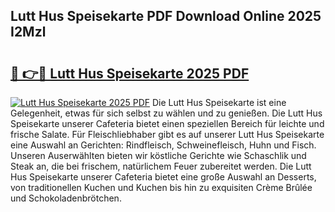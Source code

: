 ## Lutt Hus Speisekarte PDF Download Online 2025 I2Mzl

# <h2><a href="http://gccdez.nevu.top/?p=Lutt+Hus+Speisekarte">🔗 👉🔴 Lutt Hus Speisekarte 2025 PDF</a></h2>

[![Lutt Hus Speisekarte 2025 PDF](https://i.imgur.com/dBaPXMq.png)](http://gccdez.nevu.top/?p=Lutt+Hus+Speisekarte)
Die Lutt Hus Speisekarte ist eine Gelegenheit, etwas für sich selbst zu wählen und zu genießen. Die Lutt Hus Speisekarte unserer Cafeteria bietet einen speziellen Bereich für leichte und frische Salate. Für Fleischliebhaber gibt es auf unserer Lutt Hus Speisekarte eine Auswahl an Gerichten: Rindfleisch, Schweinefleisch, Huhn und Fisch. Unseren Auserwählten bieten wir köstliche Gerichte wie Schaschlik und Steak an, die bei frischem, natürlichem Feuer zubereitet werden. Die Lutt Hus Speisekarte unserer Cafeteria bietet eine große Auswahl an Desserts, von traditionellen Kuchen und Kuchen bis hin zu exquisiten Crème Brûlée und Schokoladenbrötchen.
